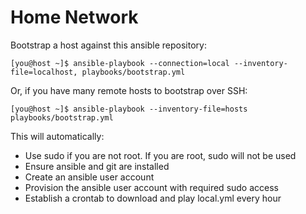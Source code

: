 # Home Network #

Bootstrap a host against this ansible repository:

    [you@host ~]$ ansible-playbook --connection=local --inventory-file=localhost, playbooks/bootstrap.yml

Or, if you have many remote hosts to bootstrap over SSH:

    [you@host ~]$ ansible-playbook --inventory-file=hosts playbooks/bootstrap.yml

This will automatically:

* Use sudo if you are not root. If you are root, sudo will not be used
* Ensure ansible and git are installed
* Create an ansible user account
* Provision the ansible user account with required sudo access
* Establish a crontab to download and play local.yml every hour

